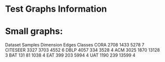 # Test Graphs Information

# Small graphs:
Dataset	Samples	Dimension	Edges	Classes
CORA	2708	1433	5278	7
CITESEER	3327	3703	4552	6
DBLP	4057	334	3528	4
ACM	3025	1870	13128	3
BAT	131	81	1038	4
EAT	399	203	5994	4
UAT	1190	239	13599	4
